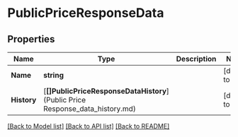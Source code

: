 # PublicPriceResponseData

## Properties
Name | Type | Description | Notes
------------ | ------------- | ------------- | -------------
**Name** | **string** |  | [default to null]
**History** | [**[]PublicPriceResponseDataHistory**](Public Price Response_data_history.md) |  | [default to null]

[[Back to Model list]](../README.md#documentation-for-models) [[Back to API list]](../README.md#documentation-for-api-endpoints) [[Back to README]](../README.md)


